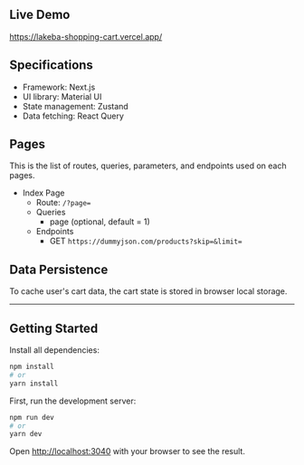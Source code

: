 ## Live Demo
https://lakeba-shopping-cart.vercel.app/

## Specifications
- Framework: Next.js
- UI library: Material UI
- State management: Zustand
- Data fetching: React Query

## Pages
This is the list of routes, queries, parameters, and endpoints used on each pages.

- Index Page
  - Route: `/?page=`
  - Queries
    - page (optional, default = 1)
  - Endpoints
    - GET `https://dummyjson.com/products?skip=&limit=`

## Data Persistence
To cache user's cart data, the cart state is stored in browser local storage.

***

## Getting Started

Install all dependencies:

```bash
npm install
# or
yarn install
```

First, run the development server:

```bash
npm run dev
# or
yarn dev
```

Open [http://localhost:3040](http://localhost:3040) with your browser to see the result.
